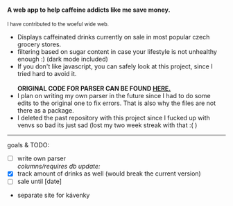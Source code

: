 #### A web app to help caffeine addicts like me save money.
<sub>I have contributed to the woeful wide web.</sub>

- Displays caffeinated drinks currently on sale in most popular czech grocery stores.
- filtering based on sugar content in case your lifestyle is not unhealthy enough :) (dark mode included)
- If you don't like javascript, you can safely look at this project, since I tried hard to avoid it.
\
\
**ORIGINAL CODE FOR PARSER CAN BE FOUND [HERE.](https://github.com/prostmich/pykupi)**
- I plan on writing my own parser in the future since I had to do some edits to the original one to fix errors. That is also why the files are not there as a package.
- I deleted the past repository with this project since I fucked up with venvs so bad its just sad (lost my two week streak with that :( )

---
goals & TODO:
- [ ] write own parser\
*columns/requires db update:*
- [x] track amount of drinks as well (would break the current version)
- [ ] sale until [date] 
- separate site for kávenky
